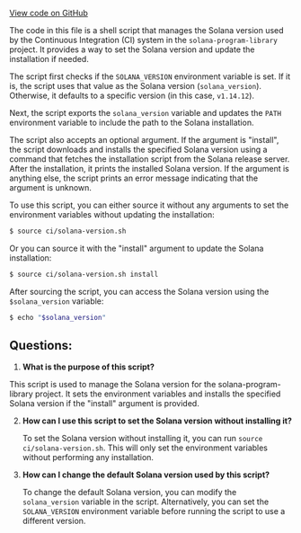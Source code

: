 [View code on GitHub](https://github.com/solana-labs/solana-program-library/ci/solana-version.sh)

The code in this file is a shell script that manages the Solana version used by the Continuous Integration (CI) system in the `solana-program-library` project. It provides a way to set the Solana version and update the installation if needed.

The script first checks if the `SOLANA_VERSION` environment variable is set. If it is, the script uses that value as the Solana version (`solana_version`). Otherwise, it defaults to a specific version (in this case, `v1.14.12`).

Next, the script exports the `solana_version` variable and updates the `PATH` environment variable to include the path to the Solana installation.

The script also accepts an optional argument. If the argument is "install", the script downloads and installs the specified Solana version using a command that fetches the installation script from the Solana release server. After the installation, it prints the installed Solana version. If the argument is anything else, the script prints an error message indicating that the argument is unknown.

To use this script, you can either source it without any arguments to set the environment variables without updating the installation:

```bash
$ source ci/solana-version.sh
```

Or you can source it with the "install" argument to update the Solana installation:

```bash
$ source ci/solana-version.sh install
```

After sourcing the script, you can access the Solana version using the `$solana_version` variable:

```bash
$ echo "$solana_version"
```
## Questions: 
 1. **What is the purpose of this script?**

   This script is used to manage the Solana version for the solana-program-library project. It sets the environment variables and installs the specified Solana version if the "install" argument is provided.

2. **How can I use this script to set the Solana version without installing it?**

   To set the Solana version without installing it, you can run `source ci/solana-version.sh`. This will only set the environment variables without performing any installation.

3. **How can I change the default Solana version used by this script?**

   To change the default Solana version, you can modify the `solana_version` variable in the script. Alternatively, you can set the `SOLANA_VERSION` environment variable before running the script to use a different version.